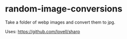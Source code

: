 # random-image-conversions

Take a folder of webp images and convert them to jpg.

Uses:
https://github.com/lovell/sharp
